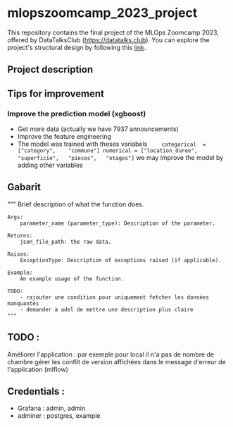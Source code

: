 # mlopszoomcamp_2023_project
This repository contains the final project of the MLOps Zoomcamp 2023, offered by DataTalksClub (https://datatalks.club). You can explore the project's structural design by following this <a href="docs/project_schema.png">link</a>.


## Project description 

## Tips for improvement 
### Improve the prediction model (xgboost)
* Get more data (actually we have 7937 announcements)
* Improve the feature engineering 
* The model was trained with theses variabels ```    categorical  = ["category",	"commune"]
numerical = ["location_duree",	"superficie",	"pieces",	"etages"]```
we may improve the model by adding other variables

## Gabarit 

"""
    Brief description of what the function does.

    Args:
        parameter_name (parameter_type): Description of the parameter.

    Returns:
        json_file_path: the raw data.
    
    Raises:
        ExceptionType: Description of exceptions raised (if applicable).

    Example:
        An example usage of the function.

    TODO:
        - rajouter une condition pour uniquement fetcher les données manquantes 
        - demander à adel de mettre une description plus claire 
    """
## TODO : 
Améliorer l'application  : par exemple pour local il n'a pas de nombre de chambre
gérer les conflit de version affichées dans le message d'erreur de l'application (mlflow)



## Credentials :
* Grafana : admin, admin 
* adminer : postgres, example
<!-- docker run -it  --rm -p 9096:9096  mlopszoomcamp_2023_project:v1 -->